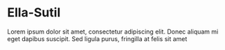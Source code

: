 # Ella-Sutil
Lorem ipsum dolor sit amet, consectetur adipiscing elit. Donec aliquam mi eget dapibus suscipit. Sed ligula purus, fringilla at felis sit amet

